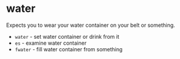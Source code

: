 water
=====

Expects you to wear your water container on your belt or something.

 * `water` - set water container or drink from it
 * `es` - examine water container
 * `fwater` - fill water container from something
